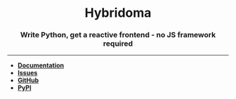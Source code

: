 <h1 align="center">Hybridoma</h1>
<h3 align="center">Write Python, get a reactive frontend - no JS framework required</h3>

---

- **[Documentation](https://github.com/uukelele-scratch/hybridoma/wiki)**
- **[Issues](https://github.com/uukelele-scratch/hybridoma/issues)**
- **[GitHub](https://github.com/uukelele-scratch/hybridoma)**
- **[PyPI](https://pypi.org/project/hybridoma)**
